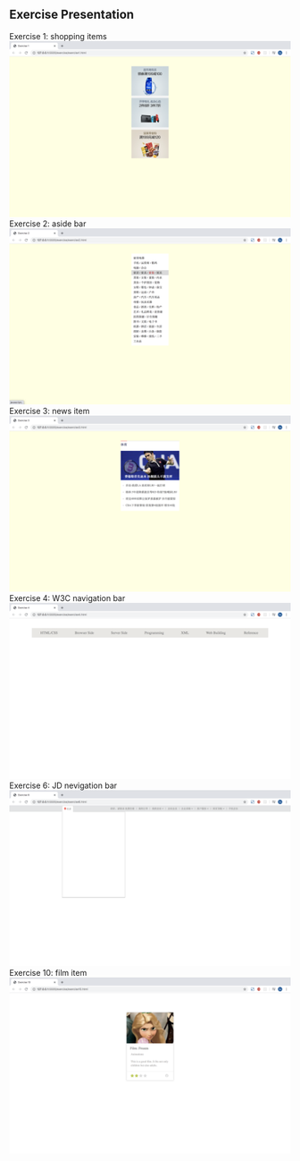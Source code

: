 ## Exercise Presentation
Exercise 1: shopping items
![image](https://github.com/SaoriKaku/HTML-CSS/blob/master/screenshot/exercise1.png)
Exercise 2: aside bar
![image](https://github.com/SaoriKaku/HTML-CSS/blob/master/screenshot/exercise2.png)
Exercise 3: news item
![image](https://github.com/SaoriKaku/HTML-CSS/blob/master/screenshot/exercise3.png)
Exercise 4: W3C navigation bar
![image](https://github.com/SaoriKaku/HTML-CSS/blob/master/screenshot/exercise4.png)
Exercise 6: JD nevigation bar
![image](https://github.com/SaoriKaku/HTML-CSS/blob/master/screenshot/exercise6.png)
Exercise 10: film item
![image](https://github.com/SaoriKaku/HTML-CSS/blob/master/screenshot/exercise10.png)

